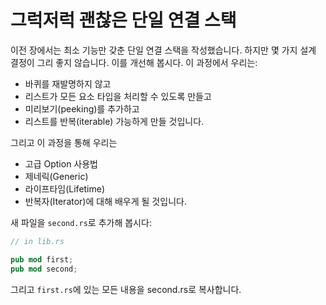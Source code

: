 # 그럭저럭 괜찮은 단일 연결 스택

이전 장에서는 최소 기능만 갖춘 단일 연결 스택을 작성했습니다. 하지만 몇 가지 설계 결정이 그리 좋지 않습니다. 이를 개선해 봅시다. 이 과정에서 우리는:

* 바퀴를 재발명하지 않고
* 리스트가 모든 요소 타입을 처리할 수 있도록 만들고
* 미리보기(peeking)를 추가하고
* 리스트를 반복(iterable) 가능하게 만들 것입니다.

그리고 이 과정을 통해 우리는

* 고급 Option 사용법
* 제네릭(Generic)
* 라이프타임(Lifetime)
* 반복자(Iterator)에 대해 배우게 될 것입니다.

새 파일을 `second.rs`로 추가해 봅시다:

```rust ,ignore
// in lib.rs

pub mod first;
pub mod second;
```

그리고 `first.rs`에 있는 모든 내용을 second.rs로 복사합니다.
